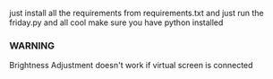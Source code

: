 just install all the requirements from requirements.txt and just run the friday.py and all cool
make sure you have python installed

### WARNING ####
Brightness Adjustment doesn't work if virtual screen is connected